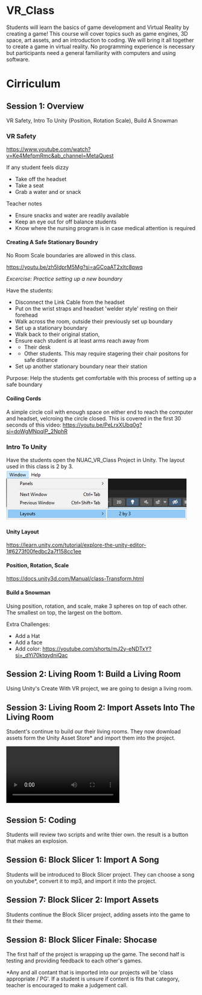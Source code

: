 # VR_Class

 Students will learn the basics of game development and Virtual Reality by creating a game! This course will cover topics such as game engines, 3D space, art assets, and an introduction to coding. We will bring it all together to create a game in virtual reality. No programming experience is necessary but participants need a general familiarity with computers and using software.

# Cirriculum

## Session 1: Overview
VR Safety, Intro To Unity (Position, Rotation Scale), Build A Snowman

### VR Safety

https://www.youtube.com/watch?v=Ke4MefpmRmc&ab_channel=MetaQuest

If any student feels dizzy
- Take off the headset
- Take a seat
- Grab a water and or snack

Teacher notes
- Ensure snacks and water are readily available
- Keep an eye out for off balance students
- Know where the nursing program is in case medical attention is required

#### Creating A Safe Stationary Boundry

No Room Scale boundaries are allowed in this class.

https://youtu.be/zh5ldprM5Mg?si=aGCoaAT2xltc8pwq

*Excercise: Practice setting up a new boundary*

Have the students:
- Disconnect the Link Cable from the headset
- Put on the wrist straps and headset 'welder style' resting on their forehead
- Walk across the room, outside their previously set up boundary
- Set up a stationary boundary
- Walk back to their original station, 
- Ensure each student is at least arms reach away from
- - Their desk
- - Other students. This may require stagering their chair positons for safe distance
- Set up another stationary boundary near their station

Purpose: Help the students get comfortable with this process of setting up a safe boundary


#### Coiling Cords

A simple circle coil with enough space on either end to reach the computer and headset, velcroing the circle closed. This is covered in the first 30 seconds of this video:
https://youtu.be/PeLrxXUbq0g?si=doWgMNpqIP_2NphR


### Intro To Unity

Have the students open the NUAC_VR_Class Project in Unity. The layout used in this class is 2 by 3.
![UnityLayout](Readme_Files/UnityLayout.png)

#### Unity Layout

https://learn.unity.com/tutorial/explore-the-unity-editor-1#6273f00fedbc2a7f158cc1ee



#### Position, Rotation, Scale

https://docs.unity3d.com/Manual/class-Transform.html

#### Build a Snowman

Using position, rotation, and scale, make 3 spheres on top of each other. The smallest on top, the largest on the bottom.

Extra Challenges:
- Add a Hat
- Add a face
- Add color: https://youtube.com/shorts/mJ2y-eNDTxY?si=_dYi70ktqydniQac

## Session 2: Living Room 1: Build a Living Room
Using Unity's Create With VR project, we are going to design a living room.

## Session 3: Living Room 2: Import Assets Into The Living Room
Student's continue to build our their living rooms. They now download assets form the Unity Asset Store* and import them into the project.

![ImportImages](Readme_Files/ImportImages.mp4)

## Session 5: Coding
Students will review two scripts and write thier own. the result is a button that makes an explosion.

## Session 6: Block Slicer 1: Import A Song
Students will be introduced to Block Slicer project. They can choose a song on youtube*, convert it to mp3, and import it into the project.

## Session 7: Block Slicer 2: Import Assets
Students continue the Block Slicer project, adding assets into the game to fit their theme.

## Session 8: Block Slicer Finale: Shocase
The first half of the project is wrapping up the game. The second half is testing and providing feedback to each other's games.


*Any and all contant that is imported into our projects will be 'class appropriate / PG'. If a student is unsure if content is fits that category, teacher is encouraged to make a judgement call.





 
